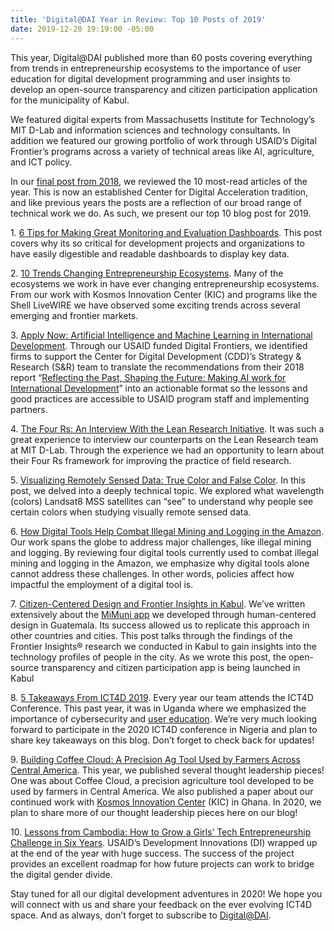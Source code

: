 ```yaml
---
title: 'Digital@DAI Year in Review: Top 10 Posts of 2019'
date: 2019-12-20 19:19:00 -05:00
---
```


This year, Digital@DAI published more than 60 posts covering everything from trends in entrepreneurship ecosystems to the importance of user education for digital development programming and user insights to develop an open-source transparency and citizen participation application for the municipality of Kabul.

We featured digital experts from Massachusetts Institute for Technology’s MIT D-Lab and information sciences and technology consultants. In addition we featured our growing portfolio of work through USAID’s Digital Frontier’s programs across a variety of technical areas like AI, agriculture, and ICT policy.

In our [final post from 2018](https://dai-global-digital.com/digital-at-dai-year-in-review-top-10-posts-of-2018.html), we reviewed the 10 most-read articles of the year. This is now an established Center for Digital Acceleration tradition, and like previous years the posts are a reflection of our broad range of technical work we do. As such, we present our top 10 blog post for 2019.

1\. [6 Tips for Making Great Monitoring and Evaluation Dashboards](1.%09https:/dai-global-digital.com/6-tips-for-making-great-monitoring-and-evaluation-dashboards.html). This post covers why its so critical for development projects and organizations to have easily digestible and readable dashboards to display key data.

2\. [10 Trends Changing Entrepreneurship Ecosystems](https://dai-global-digital.com/10-trends-changing-entrepreneurship-ecosystems.html). Many of the ecosystems we work in have ever changing entrepreneurship ecosystems. From our work with Kosmos Innovation Center (KIC) and programs like the Shell LiveWIRE we have observed some exciting trends across several emerging and frontier markets.

3\. [Apply Now: Artificial Intelligence and Machine Learning in International Development](https://dai-global-digital.com/apply-now-artificial-intelligence-and-machine-learning-in-international-development.html). Through our USAID funded Digital Frontiers, we identified firms to support the Center for Digital Development (CDD)’s Strategy & Research (S&R) team to translate the recommendations from their 2018 report “[Reflecting the Past, Shaping the Future: Making AI work for International Development](https://www.usaid.gov/digital-development/machine-learning/AI-ML-in-development)” into an actionable format so the lessons and good practices are accessible to USAID program staff and implementing partners.

4\. [The Four Rs: An Interview With the Lean Research Initiative](https://dai-global-digital.com/the-four-rs-an-interview-with-the-lean-research-initiative.html). It was such a great experience to interview our counterparts on the Lean Research team at MIT D-Lab. Through the experience we had an opportunity to learn about their Four Rs framework for improving the practice of field research.

5\. [Visualizing Remotely Sensed Data: True Color and False Color](https://dai-global-digital.com/visualizing-remotely-sensed-data-true-color-and-false-color.html). In this post, we delved into a deeply technical topic. We explored what wavelength (colors) Landsat8 MSS satellites can “see” to understand why people see certain colors when studying visually remote sensed data.

6\. [How Digital Tools Help Combat Illegal Mining and Logging in the Amazon](https://dai-global-digital.com/digital-tools-against-illegal-mining-and-logging-in-the-amazon.html). Our work spans the globe to address major challenges, like illegal mining and logging. By reviewing four digital tools currently used to combat illegal mining and logging in the Amazon, we emphasize why digital tools alone cannot address these challenges. In other words, policies affect how impactful the employment of a digital tool is.

7\. [Citizen-Centered Design and Frontier Insights in Kabul](https://dai-global-digital.com/citizen-centered-design-and-frontier-insights-in-kabul-munic%09ipality.html). We’ve written extensively about the [MiMuni app](https://dai-global-digital.com/governance-app-guatemala.html) we developed through human-centered design in Guatemala. Its success allowed us to replicate this approach in other countries and cities. This post talks through the findings of the Frontier Insights® research we conducted in Kabul to gain insights into the technology profiles of people in the city. As we wrote this post, the open-source transparency and citizen participation app is being launched in Kabul

8\. [5 Takeaways From ICT4D 2019](https://dai-global-digital.com/ict4d-round-up-5-key-takeaways-from-the-ict4d-2019-conference.html.). Every year our team attends the ICT4D Conference. This past year, it was in Uganda where we emphasized the importance of cybersecurity and [user education](https://dai-global-digital.com/the-missing-digital-principle-educate-the-user.html). We’re very much looking forward to participate in the 2020 ICT4D conference in Nigeria and plan to share key takeaways on this blog. Don’t forget to check back for updates!

9\. [Building Coffee Cloud: A Precision Ag Tool Used by Farmers Across Central America](https://dai-global-digital.com/coffee-cloud-precision-ag-at-the-touch-of-a-button.html). This year, we published several thought leadership pieces! One was about Coffee Cloud, a precision agriculture tool developed to be used by farmers in Central America. We also published a paper about our continued work with [Kosmos Innovation Center](https://dai-global-digital.com/new-cda-insights-publication-building-the-future-of-tech-enabled-agriculture.html?utm_source=related-box) (KIC) in Ghana. In 2020, we plan to share more of our thought leadership pieces here on our blog!

10\. [Lessons from Cambodia: How to Grow a Girls’ Tech Entrepreneurship Challenge in Six Years](https://dai-global-digital.com/lessons-learned-from-cambodia.html). USAID’s Development Innovations (DI) wrapped up at the end of the year with huge success. The success of the project provides an excellent roadmap for how future projects can work to bridge the digital gender divide.

Stay tuned for all our digital development adventures in 2020! We hope you will connect with us and share your feedback on the ever evolving ICT4D space. And as always, don’t forget to subscribe to [Digital@DAI](https://confirmsubscription.com/h/r/066AFBA15492935C).